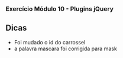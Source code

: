 ### Exercício Módulo 10 - Plugins jQuery

## Dicas

- Foi mudado o id do carrossel
- a palavra mascara foi corrigida para mask
